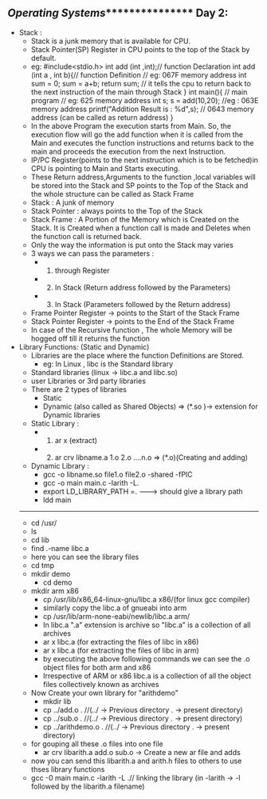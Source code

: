 *************************************Operating Systems****************************************************
Day 2:
----------------------------------------------------------------------------------------------------------
* Stack : 
    * Stack is a junk memory that is available for CPU.
    * Stack Pointer(SP) Register in CPU points to the top of the Stack by default.
    * eg:
            #include<stdio.h>
            int add (int ,int);// function Declaration 
            int add (int a , int b){// function Definition // eg: 067F memory address
                int sum = 0;
                sum = a+b;
                return sum; // it tells the cpu to return back to the next instruction of the main 
                through Stack
            }
            int main(){ // main program // eg: 625 memory address 
                int s;
                s = add(10,20); //eg : 063E memory address
                printf("Addition Result is : %d",s); // 0643 memory address (can be called as return address)
            }
    * In the above Program the execution starts from Main. So, the execution flow will go the add function when it is called from the Main and executes the function instructions and returns back to the main and proceeds the execution from the next Instruction.
    * IP/PC Register(points to the next instruction which is to be fetched)in CPU is pointing to Main and Starts executing.
    * These Return address,Arguments to the function ,local variables will be stored into the Stack and SP points to the Top of the Stack and the whole structure can be called as Stack Frame
    * Stack : A junk of memory
    * Stack Pointer : always points to the Top of the Stack
    * Stack Frame : A Portion of the Memory which is Created on the Stack. It is Created when a function call is made and Deletes when the function call is returned back.
    * Only the way the information is put onto the Stack may varies 
    * 3 ways we can pass the parameters :
        * 1. through Register 
        * 2. In Stack (Return address followed by the Parameters)
        * 3. In Stack (Parameters followed by the Return address)
    * Frame Pointer Register -> points to the Start of the Stack Frame
    * Stack Pointer Register -> points to the End of the Stack Frame
    * In case of the Recursive function , The whole Memory will be hogged off till it returns the function 
* Library Functions: (Static and Dynamic)
    * Libraries are the place where the function Definitions are Stored.
        * eg: In Linux , libc is the Standard library
    * Standard libraries (linux -> libc.a and libc.so)
    * user Libraries or 3rd party libraries 
    * There are 2 types of libraries 
        * Static 
        * Dynamic (also called as Shared Objects) => (*.so )-> extension for Dynamic libraries
    * Static Library :
        * 1. ar x (extract)
        * 2. ar crv libname.a 1.o 2.o ....n.o => (*.o)(Creating and adding) 
    * Dynamic Library :
        * gcc -o libname.so file1.o file2.o -shared -fPIC
        * gcc -o main main.c -larith -L.
        * export LD_LIBRARY_PATH =. ---> should give a library path
        * ldd main 
  -----------------------------------------------------------------------------------------------------   
    * cd /usr/
    * ls
    * cd lib 
    * find .-name libc.a
    * here you can see the library files 
    * cd tmp
    * mkdir demo 
        * cd demo
    * mkdir arm x86
        * cp /usr/lib/x86_64-linux-gnu/libc.a x86/(for linux gcc compiler)
        * similarly copy the libc.a of gnueabi into arm
        * cp /usr/lib/arm-none-eabi/newlib/libc.a arm/
        * In libc.a ".a" extension is archive so "libc.a" is a collection of all archives
        * ar x libc.a (for extracting the files of libc in x86)
        * ar x libc.a (for extracting the files of libc in arm)
        * by executing the above following commands we can see the .o object files for both arm and x86
        * Irrespective of ARM or x86 libc.a is a collection of all the object files collectively known as archives 
    * Now Create your own library for "arithdemo"
        * mkdir lib
        * cp ../add.o . //(../ -> Previous directory . -> present directory) 
        * cp ../sub.o . //(../ -> Previous directory . -> present directory)
        * cp ../arithdemo.o . //(../ -> Previous directory . -> present directory)
    * for gouping all these .o files into one file
        * ar crv libarith.a add.o sub.o -> Create a new ar file and adds 
    * now you can send this libarith.a and arith.h files to others to use thses library functions 
    * gcc -0 main main.c -larith -L .// linking the library (in -larith -> -l followed by the libarith.a filename)




